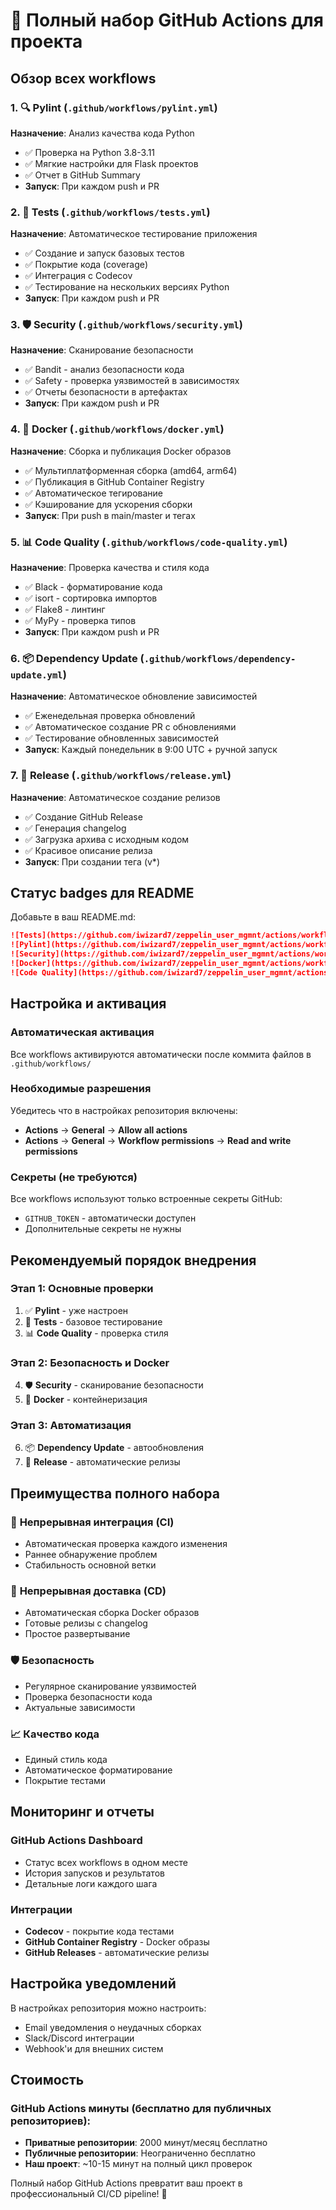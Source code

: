 # 🚀 Полный набор GitHub Actions для проекта

## Обзор всех workflows

### 1. 🔍 **Pylint** (`.github/workflows/pylint.yml`)
**Назначение**: Анализ качества кода Python
- ✅ Проверка на Python 3.8-3.11
- ✅ Мягкие настройки для Flask проектов
- ✅ Отчет в GitHub Summary
- **Запуск**: При каждом push и PR

### 2. 🧪 **Tests** (`.github/workflows/tests.yml`)
**Назначение**: Автоматическое тестирование приложения
- ✅ Создание и запуск базовых тестов
- ✅ Покрытие кода (coverage)
- ✅ Интеграция с Codecov
- ✅ Тестирование на нескольких версиях Python
- **Запуск**: При каждом push и PR

### 3. 🛡️ **Security** (`.github/workflows/security.yml`)
**Назначение**: Сканирование безопасности
- ✅ Bandit - анализ безопасности кода
- ✅ Safety - проверка уязвимостей в зависимостях
- ✅ Отчеты безопасности в артефактах
- **Запуск**: При каждом push и PR

### 4. 🐳 **Docker** (`.github/workflows/docker.yml`)
**Назначение**: Сборка и публикация Docker образов
- ✅ Мультиплатформенная сборка (amd64, arm64)
- ✅ Публикация в GitHub Container Registry
- ✅ Автоматическое тегирование
- ✅ Кэширование для ускорения сборки
- **Запуск**: При push в main/master и тегах

### 5. 📊 **Code Quality** (`.github/workflows/code-quality.yml`)
**Назначение**: Проверка качества и стиля кода
- ✅ Black - форматирование кода
- ✅ isort - сортировка импортов
- ✅ Flake8 - линтинг
- ✅ MyPy - проверка типов
- **Запуск**: При каждом push и PR

### 6. 📦 **Dependency Update** (`.github/workflows/dependency-update.yml`)
**Назначение**: Автоматическое обновление зависимостей
- ✅ Еженедельная проверка обновлений
- ✅ Автоматическое создание PR с обновлениями
- ✅ Тестирование обновленных зависимостей
- **Запуск**: Каждый понедельник в 9:00 UTC + ручной запуск

### 7. 🎉 **Release** (`.github/workflows/release.yml`)
**Назначение**: Автоматическое создание релизов
- ✅ Создание GitHub Release
- ✅ Генерация changelog
- ✅ Загрузка архива с исходным кодом
- ✅ Красивое описание релиза
- **Запуск**: При создании тега (v*)

## Статус badges для README

Добавьте в ваш README.md:

```markdown
![Tests](https://github.com/iwizard7/zeppelin_user_mgmnt/actions/workflows/tests.yml/badge.svg)
![Pylint](https://github.com/iwizard7/zeppelin_user_mgmnt/actions/workflows/pylint.yml/badge.svg)
![Security](https://github.com/iwizard7/zeppelin_user_mgmnt/actions/workflows/security.yml/badge.svg)
![Docker](https://github.com/iwizard7/zeppelin_user_mgmnt/actions/workflows/docker.yml/badge.svg)
![Code Quality](https://github.com/iwizard7/zeppelin_user_mgmnt/actions/workflows/code-quality.yml/badge.svg)
```

## Настройка и активация

### Автоматическая активация
Все workflows активируются автоматически после коммита файлов в `.github/workflows/`

### Необходимые разрешения
Убедитесь что в настройках репозитория включены:
- **Actions** → **General** → **Allow all actions**
- **Actions** → **General** → **Workflow permissions** → **Read and write permissions**

### Секреты (не требуются)
Все workflows используют только встроенные секреты GitHub:
- `GITHUB_TOKEN` - автоматически доступен
- Дополнительные секреты не нужны

## Рекомендуемый порядок внедрения

### Этап 1: Основные проверки
1. ✅ **Pylint** - уже настроен
2. 🧪 **Tests** - базовое тестирование
3. 📊 **Code Quality** - проверка стиля

### Этап 2: Безопасность и Docker
4. 🛡️ **Security** - сканирование безопасности
5. 🐳 **Docker** - контейнеризация

### Этап 3: Автоматизация
6. 📦 **Dependency Update** - автообновления
7. 🎉 **Release** - автоматические релизы

## Преимущества полного набора

### 🔄 **Непрерывная интеграция (CI)**
- Автоматическая проверка каждого изменения
- Раннее обнаружение проблем
- Стабильность основной ветки

### 🚀 **Непрерывная доставка (CD)**
- Автоматическая сборка Docker образов
- Готовые релизы с changelog
- Простое развертывание

### 🛡️ **Безопасность**
- Регулярное сканирование уязвимостей
- Проверка безопасности кода
- Актуальные зависимости

### 📈 **Качество кода**
- Единый стиль кода
- Автоматическое форматирование
- Покрытие тестами

## Мониторинг и отчеты

### GitHub Actions Dashboard
- Статус всех workflows в одном месте
- История запусков и результатов
- Детальные логи каждого шага

### Интеграции
- **Codecov** - покрытие кода тестами
- **GitHub Container Registry** - Docker образы
- **GitHub Releases** - автоматические релизы

## Настройка уведомлений

В настройках репозитория можно настроить:
- Email уведомления о неудачных сборках
- Slack/Discord интеграции
- Webhook'и для внешних систем

## Стоимость

### GitHub Actions минуты (бесплатно для публичных репозиториев):
- **Приватные репозитории**: 2000 минут/месяц бесплатно
- **Публичные репозитории**: Неограниченно бесплатно
- **Наш проект**: ~10-15 минут на полный цикл проверок

Полный набор GitHub Actions превратит ваш проект в профессиональный CI/CD pipeline! 🎉